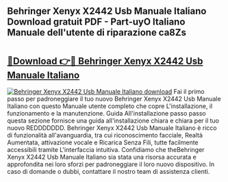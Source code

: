 ## Behringer Xenyx X2442 Usb Manuale Italiano Download gratuit PDF - Part-uyO Italiano Manuale dell'utente di riparazione ca8Zs

# <h2><a href="http://dfgwpox.blite.top/?on=Behringer+Xenyx+X2442+Usb+Manuale+Italiano">🔗Download 👉🔴 Behringer Xenyx X2442 Usb Manuale Italiano</a></h2>

[![Behringer Xenyx X2442 Usb Manuale Italiano download](https://i.imgur.com/lujVjoI.png)](http://dfgwpox.blite.top/?on=Behringer+Xenyx+X2442+Usb+Manuale+Italiano)
Fai il primo passo per padroneggiare il tuo nuovo Behringer Xenyx X2442 Usb Manuale Italiano con questo Manuale utente completo che copre L'installazione, il funzionamento e la manutenzione. Guida All'installazione passo passo questa sezione fornisce una guida all'installazione chiara e chiara per il tuo nuovo REDDDDDDD. Behringer Xenyx X2442 Usb Manuale Italiano è ricco di funzionalità all'avanguardia, tra cui riconoscimento facciale, Realtà Aumentata, attivazione vocale e Ricarica Senza Fili, tutte facilmente accessibili tramite L'interfaccia intuitiva. Confidiamo che theBehringer Xenyx X2442 Usb Manuale Italiano sia stata una risorsa accurata e approfondita nei loro sforzi per padroneggiare il loro nuovo dispositivo. In caso di domande o dubbi, contattare il nostro team di assistenza clienti.
